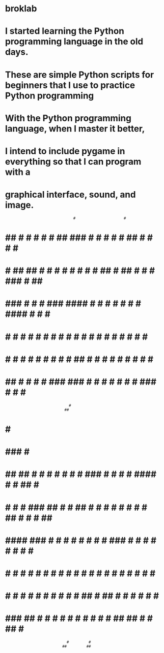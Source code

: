# broklab
# I started learning the Python programming language in the old days.
# These are simple Python scripts for beginners that I use to practice Python programming
# With the Python programming language, when I master it better, 
# I intend to include pygame in everything so that I can program with a 
# graphical interface, sound, and image.


                                   #                      #      
#                   ###                                          
#    ##   # #  #    #  #  ##   ### # # #  # #   ##  # #   # # #  
#      #  ## ## #   #  # #  # #  # # ## # ## # #  # ###   # ## # 
#    ###  #  #  #   ###  #### #  # # #  # #  # #### #     # #  # 
#   #  #  #  #  #   #  # #    #  # # #  # #  # #    #     # #  # 
#   #  #  #  #  #   #  # #    # ## # #  # #  # #    #     # #  # 
#    ## # #  #  #   ###   ###  # # # #  # #  #  ### #     # #  # 
                                 #                               
                               ##                                
                                                                  
#                     #                            #              
#                                   ###        #   #              
#  ##   ##   # # # #  # # #   ###   #  # #  # #### # #   ##  # #  
# #  #    #  ### ## # # ## # #  #   #  # #  #  #   ## # #  # ## # 
# ####  ###  #   #  # # #  # #  #   ###  #  #  #   #  # #  # #  # 
# #    #  #  #   #  # # #  # #  #   #    #  #  #   #  # #  # #  # 
# #    #  #  #   #  # # #  # # ##   #     ##   #   #  # #  # #  # 
#  ###  ## # #   #  # # #  #  # #   #     ##    ## #  #  ##  #  # 
                                #         #                       
                              ##         ##                       
